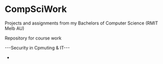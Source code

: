 # CompSciWork
Projects and assignments from my Bachelors of Computer Science (RMIT Melb AU)

Repository for course work

---Security in Cpmuting & IT---

- 